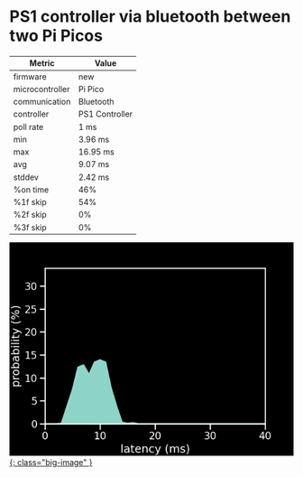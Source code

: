 # PS1 controller via bluetooth between two Pi Picos

| Metric          | Value          |
| --------------- | -------------- |
| firmware        | new            |
| microcontroller | Pi Pico        |
| communication   | Bluetooth      |
| controller      | PS1 Controller |
| poll rate       | 1 ms           |
| min             | 3.96 ms        |
| max             | 16.95 ms       |
| avg             | 9.07 ms        |
| stddev          | 2.42 ms        |
| %on time        | 46%            |
| %1f skip        | 54%            |
| %2f skip        | 0%             |
| %3f skip        | 0%             |

[![Graph](../../assets/images/results/santroller_bt_ps1_n.png){: class="big-image" }](../../assets/images/results/santroller_bt_ps1_n.png)
